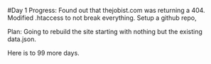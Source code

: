 #Day 1
Progress:
Found out that thejobist.com was returning a 404.
Modified .htaccess to not break everything.
Setup a github repo,

Plan:
Going to rebuild the site starting with nothing but the existing data.json.


Here is to 99 more days.